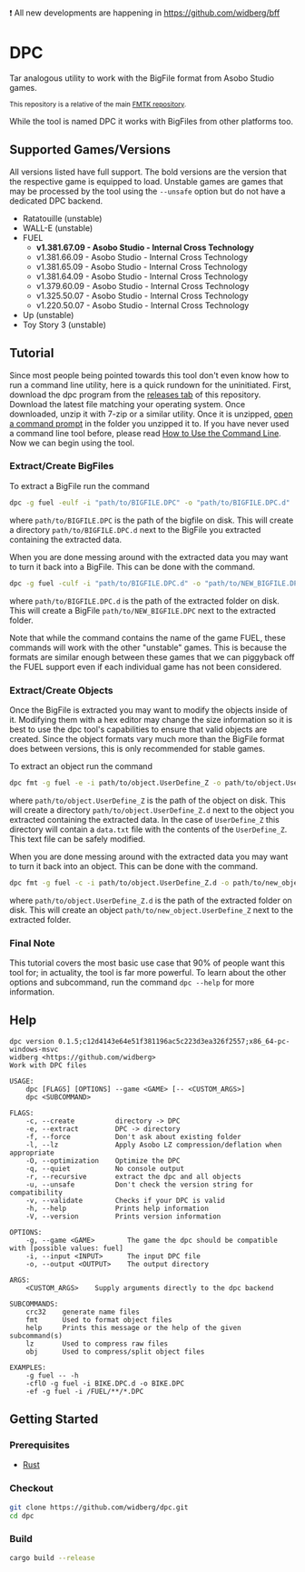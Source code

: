  ❗ All new developments are happening in https://github.com/widberg/bff

# DPC

Tar analogous utility to work with the BigFile format from Asobo Studio games.

<sup>This repository is a relative of the main [FMTK repository](https://github.com/widberg/fmtk).</sup>

While the tool is named DPC it works with BigFiles from other platforms too.

## Supported Games/Versions

All versions listed have full support. The bold versions are the version that the respective game is equipped to load. Unstable games are games that may be processed by the tool using the `--unsafe` option but do not have a dedicated DPC backend.

* Ratatouille (unstable)
* WALL-E (unstable)
* FUEL
  * **v1.381.67.09 - Asobo Studio - Internal Cross Technology**
  * v1.381.66.09 - Asobo Studio - Internal Cross Technology
  * v1.381.65.09 - Asobo Studio - Internal Cross Technology
  * v1.381.64.09 - Asobo Studio - Internal Cross Technology
  * v1.379.60.09 - Asobo Studio - Internal Cross Technology
  * v1.325.50.07 - Asobo Studio - Internal Cross Technology
  * v1.220.50.07 - Asobo Studio - Internal Cross Technology
* Up (unstable)
* Toy Story 3 (unstable)

## Tutorial

Since most people being pointed towards this tool don't even know how to run a command line utility, here is a quick rundown for the uninitiated.
First, download the dpc program from the [releases tab](https://github.com/widberg/dpc/releases) of this repository. Download the latest file matching your operating system. Once downloaded, unzip it with 7-zip or a similar utility.
Once it is unzipped, [open a command prompt](https://www.thewindowsclub.com/how-to-open-command-prompt-from-right-click-menu) in the folder you unzipped it to. If you have never used a command line tool before, please read [How to Use the Command Line](https://github.com/widberg/fmtk/wiki/How-to-Use-the-Command-Line).
Now we can begin using the tool.

### Extract/Create BigFiles

To extract a BigFile run the command
```sh
dpc -g fuel -eulf -i "path/to/BIGFILE.DPC" -o "path/to/BIGFILE.DPC.d"
```
where `path/to/BIGFILE.DPC` is the path of the bigfile on disk. This will create a directory `path/to/BIGFILE.DPC.d` next to the BigFile you extracted containing the extracted data.

When you are done messing around with the extracted data you may want to turn it back into a BigFile. This can be done with the command.
```sh
dpc -g fuel -culf -i "path/to/BIGFILE.DPC.d" -o "path/to/NEW_BIGFILE.DPC"
```
where `path/to/BIGFILE.DPC.d` is the path of the extracted folder on disk. This will create a BigFile `path/to/NEW_BIGFILE.DPC` next to the extracted folder.

Note that while the command contains the name of the game FUEL, these commands will work with the other "unstable" games. This is because the formats are similar enough between these games that we can piggyback off the FUEL support even if each individual game has not been considered.

### Extract/Create Objects

Once the BigFile is extracted you may want to modify the objects inside of it. Modifying them with a hex editor may change the size information so it is best to use the dpc tool's capabilities to ensure that valid objects are created. Since the object formats vary much more than the BigFile format does between versions, this is only recommended for stable games.

To extract an object run the command
```sh
dpc fmt -g fuel -e -i path/to/object.UserDefine_Z -o path/to/object.UserDefine_Z.d
```
where `path/to/object.UserDefine_Z` is the path of the object on disk. This will create a directory `path/to/object.UserDefine_Z.d` next to the object you extracted containing the extracted data. In the case of `UserDefine_Z` this directory will contain a `data.txt` file with the contents of the `UserDefine_Z`. This text file can be safely modified.

When you are done messing around with the extracted data you may want to turn it back into an object. This can be done with the command.
```sh
dpc fmt -g fuel -c -i path/to/object.UserDefine_Z.d -o path/to/new_object.UserDefine_Z
```
where `path/to/object.UserDefine_Z.d` is the path of the extracted folder on disk. This will create an object `path/to/new_object.UserDefine_Z` next to the extracted folder.

### Final Note

This tutorial covers the most basic use case that 90% of people want this tool for; in actuality, the tool is far more powerful. To learn about the other options and subcommand, run the command `dpc --help` for more information.

## Help

```plaintext
dpc version 0.1.5;c12d4143e64e51f381196ac5c223d3ea326f2557;x86_64-pc-windows-msvc
widberg <https://github.com/widberg>
Work with DPC files

USAGE:
    dpc [FLAGS] [OPTIONS] --game <GAME> [-- <CUSTOM_ARGS>]
    dpc <SUBCOMMAND>

FLAGS:
    -c, --create          directory -> DPC
    -e, --extract         DPC -> directory
    -f, --force           Don't ask about existing folder
    -l, --lz              Apply Asobo LZ compression/deflation when appropriate
    -O, --optimization    Optimize the DPC
    -q, --quiet           No console output
    -r, --recursive       extract the dpc and all objects
    -u, --unsafe          Don't check the version string for compatibility
    -v, --validate        Checks if your DPC is valid
    -h, --help            Prints help information
    -V, --version         Prints version information

OPTIONS:
    -g, --game <GAME>        The game the dpc should be compatible with [possible values: fuel]
    -i, --input <INPUT>      The input DPC file
    -o, --output <OUTPUT>    The output directory

ARGS:
    <CUSTOM_ARGS>    Supply arguments directly to the dpc backend

SUBCOMMANDS:
    crc32    generate name files
    fmt      Used to format object files
    help     Prints this message or the help of the given subcommand(s)
    lz       Used to compress raw files
    obj      Used to compress/split object files

EXAMPLES:
    -g fuel -- -h
    -cflO -g fuel -i BIKE.DPC.d -o BIKE.DPC
    -ef -g fuel -i /FUEL/**/*.DPC
```

## Getting Started

### Prerequisites

* [Rust](https://www.rust-lang.org/)

### Checkout

```sh
git clone https://github.com/widberg/dpc.git
cd dpc
```

### Build

```sh
cargo build --release
```
